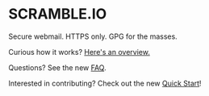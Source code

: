 SCRAMBLE.IO
======

Secure webmail. HTTPS only. GPG for the masses.

Curious how it works? [Here's an overview.](https://scramble.io/doc/)

Questions? See the new [FAQ](https://scramble.io/doc/faq.html).

Interested in contributing? Check out the new [Quick Start](https://scramble.io/doc/quick-start.html)!
